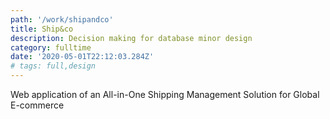 ```yaml
---
path: '/work/shipandco'
title: Ship&co
description: Decision making for database minor design
category: fulltime
date: '2020-05-01T22:12:03.284Z'
# tags: full,design
---
```


Web application of an All-in-One Shipping Management Solution
for Global E-commerce
